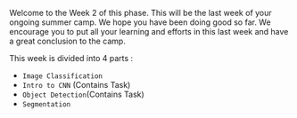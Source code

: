 Welcome to the Week 2 of this phase. This will be the last week of your ongoing summer camp. We hope you have been doing
good so far. We encourage you to put all your learning and efforts in this last week and have a great conclusion to the camp. <br>

This week is divided into 4 parts :
* `Image Classification`
*  `Intro to CNN` (Contains Task)
* `Object Detection`(Contains Task)
* `Segmentation`
